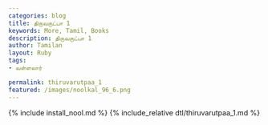 ```yaml
---  
categories: blog  
title: திருவருட்பா 1
keywords: More, Tamil, Books  
description: திருவருட்பா 1
author: Tamilan  
layout: Ruby  
tags:     
- வள்ளலார்

permalink: thiruvarutpaa_1  
featured: /images/noolkal_96_6.png  
---  
```

{% include install_nool.md %} 
{% include_relative dtl/thiruvarutpaa_1.md %} 
